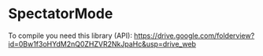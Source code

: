 SpectatorMode
=============
To compile you need this library (API):
https://drive.google.com/folderview?id=0Bw1f3oHYdM2nQ0ZHZVR2NkJpaHc&usp=drive_web
